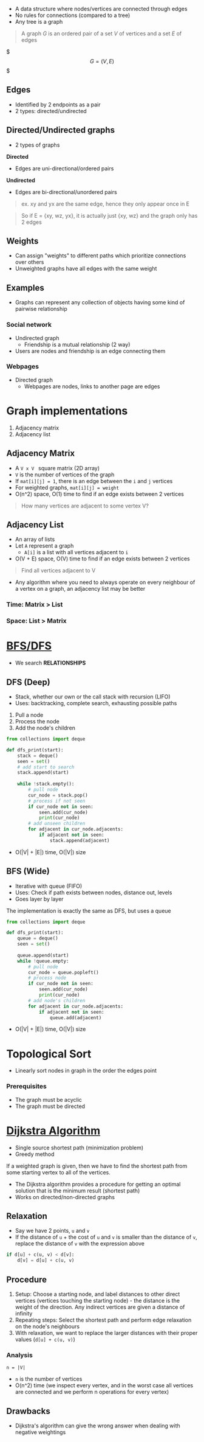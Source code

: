 - A data structure where nodes/vertices are connected through edges
- No rules for connections (compared to a tree) 
- Any tree is a graph

> A graph $G$ is an ordered pair of a set $V$ of vertices and a set $E$ of edges

$$$
G = (V, E)
$$$

## Edges

- Identified by 2 endpoints as a pair
- 2 types: directed/undirected

## Directed/Undirected graphs

- 2 types of graphs

**Directed**

- Edges are uni-directional/ordered pairs

**Undirected**

- Edges are bi-directional/unordered pairs

> ex. xy and yx are the same edge, hence they only appear once in E

> So if E = {xy, wz, yx}, it is actually just {xy, wz} and the graph only has 2 edges

## Weights

- Can assign "weights" to different paths which prioritize connections over others 
- Unweighted graphs have all edges with the same weight

## Examples

- Graphs can represent any collection of objects having some kind of pairwise relationship

### Social network

- Undirected graph
    - Friendship is a mutual relationship (2 way)
- Users are nodes and friendship is an edge connecting them

### Webpages

- Directed graph
    - Webpages are nodes, links to another page are edges

# Graph implementations

1. Adjacency matrix
2. Adjacency list

## Adjacency Matrix

- A `V x V ` square matrix (2D array)
- `V` is the number of vertices of the graph
- If `mat[i][j] = 1`, there is an edge between the `i` and `j` vertices
- For weighted graphs, `mat[i][j] = weight`
- O(n^2) space, O(1) time to find if an edge exists between 2 vertices

> How many vertices are adjacent to some vertex V?

## Adjacency List

- An array of lists
- Let `A` represent a graph
    - `A[i]` is a list with all vertices adjacent to `i`
- O(V + E) space, O(V) time to find if an edge exists between 2 vertices

> Find all vertices adjacent to V

- Any algorithm where you need to always operate on every neighbour of a vertex on a graph, an adjacency list may be better


### Time: Matrix > List

### Space: List > Matrix

# [BFS/DFS](https://www.youtube.com/watch?v=TIbUeeksXcI)

- We search **RELATIONSHIPS**

## DFS (Deep)

- Stack, whether our own or the call stack with recursion (LIFO)
- Uses: backtracking, complete search, exhausting possible paths

1. Pull a node
2. Process the node
3. Add the node's children

```python
from collections import deque

def dfs_print(start):
    stack = deque()
    seen = set()
    # add start to search
    stack.append(start)
    
    while !stack.empty():
        # pull node
        cur_node = stack.pop()
        # process if not seen
        if cur_node not in seen:
            seen.add(cur_node)
            print(cur_node)
        # add unseen children
        for adjacent in cur_node.adjacents:
            if adjacent not in seen:
                stack.append(adjacent)
```

- O(|V| + |E|) time, O(|V|) size

## BFS (Wide)

- Iterative with queue (FIFO)
- Uses: Check if path exists between nodes, distance out, levels
- Goes layer by layer 

The implementation is exactly the same as DFS, but uses a queue

```python
from collections import deque

def dfs_print(start):
    queue = deque()
    seen = set()
    
    queue.append(start)
    while !queue.empty:
        # pull node
        cur_node = queue.popleft()
        # process node
        if cur_node not in seen:
            seen.add(cur_node)
            print(cur_node)
        # add node's children
        for adjacent in cur_node.adjacents:
            if adjacent not in seen:
                queue.add(adjacent)
```

- O(|V| + |E|) time, O(|V|) size

# Topological Sort

- Linearly sort nodes in graph in the order the edges point

### Prerequisites

- The graph must be acyclic
- The graph must be directed

#  [Dijkstra Algorithm ](https://www.youtube.com/watch?v=XB4MIexjvY0)

- Single source shortest path (minimization problem)
- Greedy method

If a weighted graph is given, then we have to find the shortest path from some starting vertex to all of the vertices.

- The Dijkstra algorithm provides a procedure for getting an optimal solution that is the minimum result (shortest path)
- Works on directed/non-directed graphs

## Relaxation

- Say we have 2 points, `u` and `v`
- If the distance of `u` + the cost of `u` and `v` is smaller than the distance of `v`, replace the distance of `v` with the expression above

```python
if d[u] + c(u, v) < d[v]:
    d[v] = d[u] + c(u, v)
```

## Procedure

1. Setup: Choose a starting node, and label distances to other direct vertices (vertices touching the starting node) - the distance is the weight of the direction. Any indirect vertices are given a distance of infinity
2. Repeating steps: Select the shortest path and perform edge relaxation on the node's neighbours
3. With relaxation, we want to replace the larger distances with their proper values (`d[u] + c(u, v)`)

### Analysis

`n = |V| `

- `n` is the number of vertices
- O(n^2) time (we inspect every vertex, and in the worst case all vertices are connected and we perform n operations for every vertex)

## Drawbacks

- Dijkstra's algorithm can give the wrong answer when dealing with negative weightings


